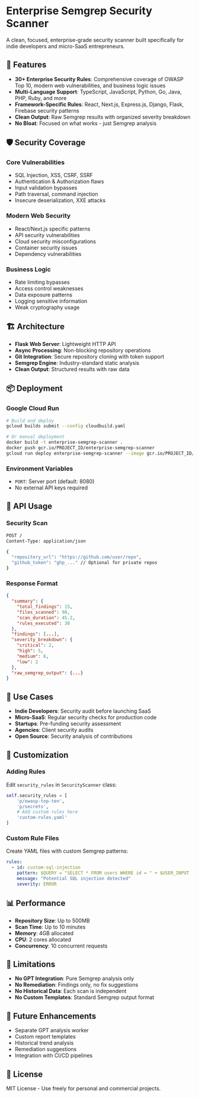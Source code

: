# Enterprise Semgrep Security Scanner

A clean, focused, enterprise-grade security scanner built specifically for indie developers and micro-SaaS entrepreneurs.

## 🚀 Features

- **30+ Enterprise Security Rules**: Comprehensive coverage of OWASP Top 10, modern web vulnerabilities, and business logic issues
- **Multi-Language Support**: TypeScript, JavaScript, Python, Go, Java, PHP, Ruby, and more
- **Framework-Specific Rules**: React, Next.js, Express.js, Django, Flask, Firebase security patterns
- **Clean Output**: Raw Semgrep results with organized severity breakdown
- **No Bloat**: Focused on what works - just Semgrep analysis

## 🛡️ Security Coverage

### Core Vulnerabilities
- SQL Injection, XSS, CSRF, SSRF
- Authentication & Authorization flaws
- Input validation bypasses
- Path traversal, command injection
- Insecure deserialization, XXE attacks

### Modern Web Security
- React/Next.js specific patterns
- API security vulnerabilities
- Cloud security misconfigurations
- Container security issues
- Dependency vulnerabilities

### Business Logic
- Rate limiting bypasses
- Access control weaknesses
- Data exposure patterns
- Logging sensitive information
- Weak cryptography usage

## 🏗️ Architecture

- **Flask Web Server**: Lightweight HTTP API
- **Async Processing**: Non-blocking repository operations
- **Git Integration**: Secure repository cloning with token support
- **Semgrep Engine**: Industry-standard static analysis
- **Clean Output**: Structured results with raw data

## 📦 Deployment

### Google Cloud Run
```bash
# Build and deploy
gcloud builds submit --config cloudbuild.yaml

# Or manual deployment
docker build -t enterprise-semgrep-scanner .
docker push gcr.io/PROJECT_ID/enterprise-semgrep-scanner
gcloud run deploy enterprise-semgrep-scanner --image gcr.io/PROJECT_ID/enterprise-semgrep-scanner
```

### Environment Variables
- `PORT`: Server port (default: 8080)
- No external API keys required

## 🔌 API Usage

### Security Scan
```bash
POST /
Content-Type: application/json

{
  "repository_url": "https://github.com/user/repo",
  "github_token": "ghp_..." // Optional for private repos
}
```

### Response Format
```json
{
  "summary": {
    "total_findings": 15,
    "files_scanned": 98,
    "scan_duration": 45.2,
    "rules_executed": 30
  },
  "findings": [...],
  "severity_breakdown": {
    "critical": 2,
    "high": 5,
    "medium": 6,
    "low": 2
  },
  "raw_semgrep_output": {...}
}
```

## 🎯 Use Cases

- **Indie Developers**: Security audit before launching SaaS
- **Micro-SaaS**: Regular security checks for production code
- **Startups**: Pre-funding security assessment
- **Agencies**: Client security audits
- **Open Source**: Security analysis of contributions

## 🔧 Customization

### Adding Rules
Edit `security_rules` in `SecurityScanner` class:
```python
self.security_rules = [
    'p/owasp-top-ten',
    'p/secrets',
    # Add custom rules here
    'custom-rules.yaml'
]
```

### Custom Rule Files
Create YAML files with custom Semgrep patterns:
```yaml
rules:
  - id: custom-sql-injection
    pattern: $QUERY = "SELECT * FROM users WHERE id = " + $USER_INPUT
    message: "Potential SQL injection detected"
    severity: ERROR
```

## 📊 Performance

- **Repository Size**: Up to 500MB
- **Scan Time**: Up to 10 minutes
- **Memory**: 4GB allocated
- **CPU**: 2 cores allocated
- **Concurrency**: 10 concurrent requests

## 🚨 Limitations

- **No GPT Integration**: Pure Semgrep analysis only
- **No Remediation**: Findings only, no fix suggestions
- **No Historical Data**: Each scan is independent
- **No Custom Templates**: Standard Semgrep output format

## 🔮 Future Enhancements

- Separate GPT analysis worker
- Custom report templates
- Historical trend analysis
- Remediation suggestions
- Integration with CI/CD pipelines

## 📝 License

MIT License - Use freely for personal and commercial projects.
